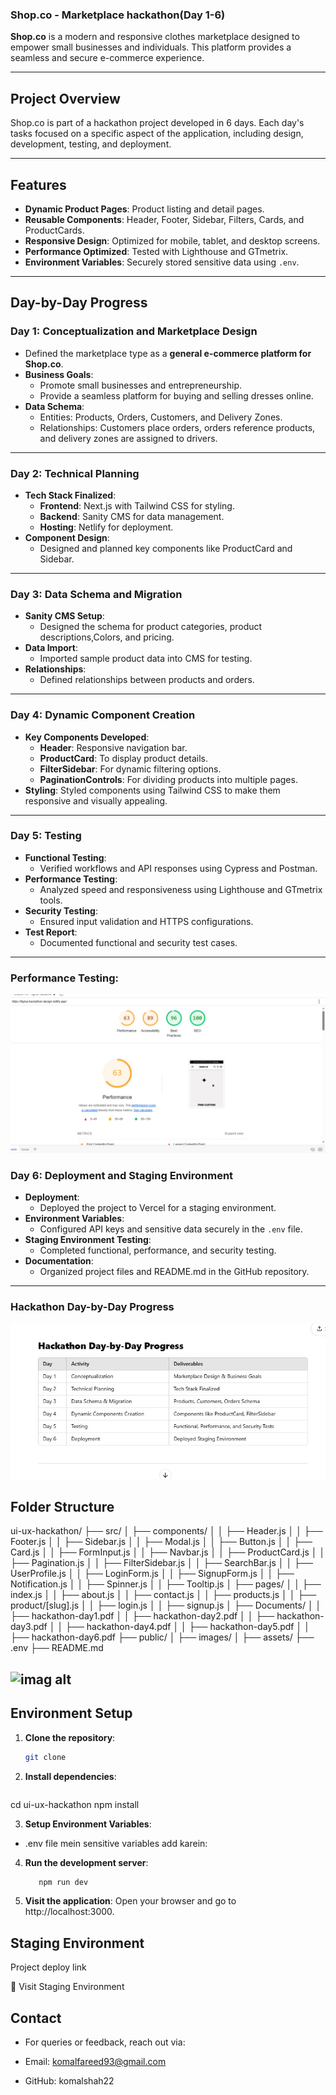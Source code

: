 ### **Shop.co - Marketplace hackathon(Day 1-6)** 

**Shop.co** is a modern and responsive clothes marketplace designed to empower small businesses and individuals. This platform provides a seamless and secure e-commerce experience.

---

## **Project Overview**

Shop.co is part of a hackathon project developed in 6 days. Each day's tasks focused on a specific aspect of the application, including design, development, testing, and deployment.

---

## **Features**
- **Dynamic Product Pages**: Product listing and detail pages.
- **Reusable Components**: Header, Footer, Sidebar, Filters, Cards, and ProductCards.
- **Responsive Design**: Optimized for mobile, tablet, and desktop screens.
- **Performance Optimized**: Tested with Lighthouse and GTmetrix.
- **Environment Variables**: Securely stored sensitive data using `.env`.

---

## **Day-by-Day Progress**

### **Day 1: Conceptualization and Marketplace Design**
- Defined the marketplace type as a **general e-commerce platform for Shop.co**.
- **Business Goals**:
  - Promote small businesses and entrepreneurship.
  - Provide a seamless platform for buying and selling dresses online.
- **Data Schema**:
  - Entities: Products, Orders, Customers, and Delivery Zones.
  - Relationships: Customers place orders, orders reference products, and delivery zones are assigned to drivers.

---

### **Day 2: Technical Planning**
- **Tech Stack Finalized**:
  - **Frontend**: Next.js with Tailwind CSS for styling.
  - **Backend**: Sanity CMS for data management.
  - **Hosting**: Netlify for deployment.
- **Component Design**:
  - Designed and planned key components like ProductCard and Sidebar.

---

### **Day 3: Data Schema and Migration**
- **Sanity CMS Setup**:
  - Designed the schema for product categories, product descriptions,Colors, and pricing.
- **Data Import**:
  - Imported sample product data into CMS for testing.
- **Relationships**:
  - Defined relationships between products and orders.

---

### **Day 4: Dynamic Component Creation**
- **Key Components Developed**:
  - **Header**: Responsive navigation bar.
  - **ProductCard**: To display product details.
  - **FilterSidebar**: For dynamic filtering options.
  - **PaginationControls**: For dividing products into multiple pages.
- **Styling**: Styled components using Tailwind CSS to make them responsive and visually appealing.

---

### **Day 5: Testing**
- **Functional Testing**:
  - Verified workflows and API responses using Cypress and Postman.
- **Performance Testing**:
  - Analyzed speed and responsiveness using Lighthouse and GTmetrix tools.
- **Security Testing**:
  - Ensured input validation and HTTPS configurations.
- **Test Report**:
  - Documented functional and security test cases.

---

### **Performance Testing**:
![imag alt](https://github.com/Komal-shah22/ui-ux-hackathon/blob/68ba49321b4862ded7a9a861eba0ccd2b03d244b/Documents/hackathon-day-6/report.jpg)


### **Day 6: Deployment and Staging Environment**
- **Deployment**:
  - Deployed the project to Vercel for a staging environment.
- **Environment Variables**:
  - Configured API keys and sensitive data securely in the `.env` file.
- **Staging Environment Testing**:
  - Completed functional, performance, and security testing.
- **Documentation**:
  - Organized project files and README.md in the GitHub repository.

---

### **Hackathon Day-by-Day Progress**

![imag alt](https://github.com/Komal-shah22/ui-ux-hackathon/blob/2292ed345017067d565e24f0dd25c8d7d000b85a/Documents/hackathon-day-6/(Day%201-6).jpg)


## **Folder Structure**

ui-ux-hackathon/ ├── src/ │ ├── components/ │ │ ├── Header.js │ │ ├── Footer.js │ │ ├── Sidebar.js │ │ ├── Modal.js │ │ ├── Button.js │ │ ├── Card.js │ │ ├── FormInput.js │ │ ├── Navbar.js │ │ ├── ProductCard.js │ │ ├── Pagination.js │ │ ├── FilterSidebar.js │ │ ├── SearchBar.js │ │ ├── UserProfile.js │ │ ├── LoginForm.js │ │ ├── SignupForm.js │ │ ├── Notification.js │ │ ├── Spinner.js │ │ ├── Tooltip.js │ ├── pages/ │ │ ├── index.js │ │ ├── about.js │ │ ├── contact.js │ │ ├── products.js │ │ ├── product/[slug].js │ │ ├── login.js │ │ ├── signup.js │ ├── Documents/ │ │ ├── hackathon-day1.pdf │ │ ├── hackathon-day2.pdf │ │ ├── hackathon-day3.pdf │ │ ├── hackathon-day4.pdf │ │ ├── hackathon-day5.pdf │ │ ├── hackathon-day6.pdf ├── public/ │ ├── images/ │ ├── assets/ ├── .env ├── README.md


![imag alt]()
---

## **Environment Setup**

1. **Clone the repository**:
   ```bash
   git clone 


2. **Install dependencies**:
   ```bash
  cd ui-ux-hackathon
  npm install

3. **Setup Environment Variables**:
 - .env file mein sensitive variables add karein:

4. **Run the development server**:
    ```bash
       npm run dev

5. **Visit the application**: 
 Open your browser and go to http://localhost:3000.


## **Staging Environment**
 Project deploy link

🔗 Visit Staging Environment 

## **Contact**
 - For queries or feedback, reach out via:

- Email: komalfareed93@gmail.com
- GitHub: komalshah22



  




